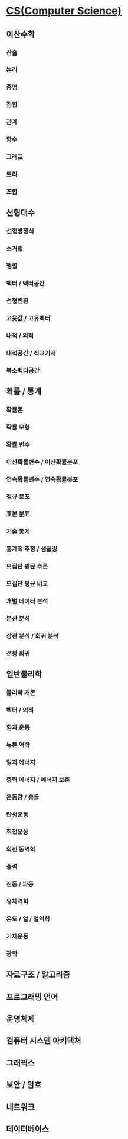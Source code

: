 # [CS(Computer Science)](https://en.wikipedia.org/wiki/Computer_science)

## 이산수학

### 산술

### 논리

### 증명

### 집합

### 관계

### 함수

### 그래프

### 트리

### 조합

## 선형대수

### 선형방정식

### 소거법

### 행렬

### 벡터 / 벡터공간

### 선형변환

### 고윳값 / 고유벡터

### 내적 / 외적

### 내적공간 / 직교기저

### 복소벡터공간

## 확률 / 통계

### 확률론

### 확률 모형

### 확률 변수

### 이산확률변수 / 이산확률분포

### 연속확률변수 / 연속확률분포

### 정규 분포

### 표본 분표

### 기술 통계

### 통계적 추정 / 샘플링

### 모집단 평균 추론

### 모집단 평균 비교

### 개별 데이터 분석

### 분산 분석

### 상관 분석 / 회귀 분석

### 선형 회귀

## 일반물리학

### 물리학 개론

### 벡터 / 외적

### 힘과 운동

### 뉴튼 역학

### 일과 에너지

### 중력 에너지 / 에너지 보존

### 운동량 / 충돌

### 탄성운동

### 회전운동

### 회전 동역학

### 중력

### 진동 / 파동

### 유체역학

### 온도 / 열 / 열역학

### 기체운동

### 광학

## 자료구조 / 알고리즘

## 프로그래밍 언어

## 운영체제

## 컴퓨터 시스템 아키텍처

## 그래픽스

## 보안 / 암호

## 네트워크

## 데이터베이스

